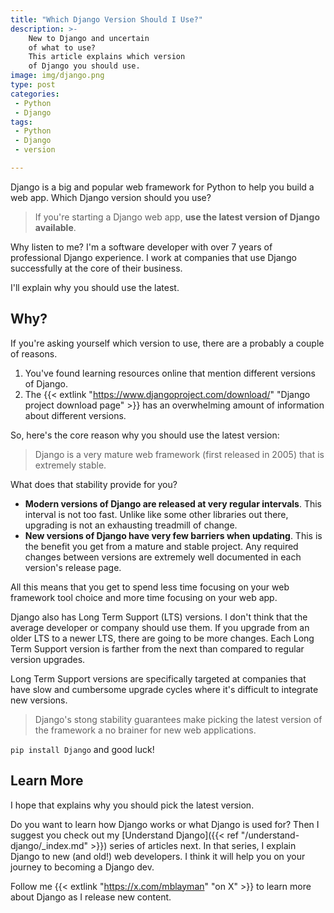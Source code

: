 ```yaml
---
title: "Which Django Version Should I Use?"
description: >-
    New to Django and uncertain
    of what to use?
    This article explains which version
    of Django you should use.
image: img/django.png
type: post
categories:
 - Python
 - Django
tags:
 - Python
 - Django
 - version

---
```


Django is a big and popular web framework
for Python
to help you build a web app.
Which Django version should you use?

> If you're starting a Django web app,
**use the latest version of Django available**.

Why listen to me?
I'm a software developer
with over 7 years
of professional Django experience.
I work at companies
that use Django successfully
at the core
of their business.

I'll explain why you should use the latest.

## Why?

If you're asking yourself which version to use,
there are a probably a couple of reasons.

1. You've found learning resources online
    that mention different versions
    of Django.
2. The {{< extlink "https://www.djangoproject.com/download/" "Django project download page" >}}
    has an overwhelming amount
    of information
    about different versions.

So, here's the core reason why you should use the latest version:

> Django is a very mature web framework
(first released in 2005)
that is extremely stable.

What does that stability provide for you?

* **Modern versions of Django are released
    at very regular intervals**.
    This interval is not too fast.
    Unlike like some other libraries out there,
    upgrading is not an exhausting treadmill
    of change.
* **New versions of Django have very few barriers
    when updating**.
    This is the benefit you get
    from a mature and stable project.
    Any required changes between versions are extremely well documented
    in each version's release page.

All this means that you get to spend less time focusing
on your web framework tool choice
and more time focusing
on your web app.

Django also has Long Term Support (LTS) versions.
I don't think that the average developer
or company should use them.
If you upgrade from an older LTS to a newer LTS,
there are going to be more changes.
Each Long Term Support version is farther
from the next
than compared to regular version upgrades.

Long Term Support versions are specifically targeted
at companies
that have slow and cumbersome upgrade cycles
where it's difficult
to integrate new versions.

> Django's stong stability guarantees make picking the latest version
of the framework a no brainer
for new web applications.

`pip install Django` and good luck!

## Learn More

I hope that explains why you should pick the latest version.

Do you want to learn how Django works
or what Django is used for?
Then I suggest you check out my
[Understand Django]({{< ref "/understand-django/_index.md" >}})
series of articles next.
In that series,
I explain Django
to new (and old!) web developers.
I think it will help you
on your journey to becoming a Django dev.

Follow me
{{< extlink "https://x.com/mblayman" "on X" >}}
to learn more about Django
as I release new content.
